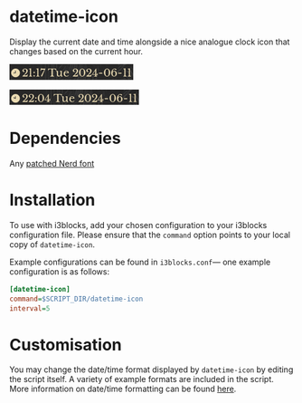 # datetime-icon

Display the current date and time alongside a nice analogue clock icon that changes based on the current hour.

![](screenshots/screenshot1.png)

![](screenshots/screenshot2.png)

# Dependencies

Any [patched Nerd font](https://github.com/ryanoasis/nerd-fonts)

# Installation

To use with i3blocks, add your chosen configuration to your i3blocks configuration file. Please ensure that the `command` option points to your local copy of `datetime-icon`.

Example configurations can be found in `i3blocks.conf`— one example configuration is as follows:

```INI
[datetime-icon]
command=$SCRIPT_DIR/datetime-icon
interval=5
```

# Customisation

You may change the date/time format displayed by `datetime-icon` by editing the script itself. A variety of example formats are included in the script. More information on date/time formatting can be found [here](https://www.man7.org/linux/man-pages/man1/date.1.html).

